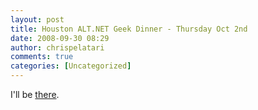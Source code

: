 ```yaml
---
layout: post
title: Houston ALT.NET Geek Dinner - Thursday Oct 2nd
date: 2008-09-30 08:29
author: chrispelatari
comments: true
categories: [Uncategorized]
---
```


<p>I'll be <a href="http://flux88.com/HoustonALTNETGeekDinnerThursdayOct2nd.aspx">there</a>.</p>
